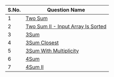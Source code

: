 S.No. | Question Name |
------|---------------|
1 | [Two Sum](https://leetcode.com/problems/two-sum/) 
2 | [Two Sum II - Input Array Is Sorted](https://leetcode.com/problems/two-sum-ii-input-array-is-sorted/) 
3 | [3Sum](https://leetcode.com/problems/3sum/) 
4 | [3Sum Closest](https://leetcode.com/problems/3sum-closest/) 
5 | [3Sum With Multiplicity](https://leetcode.com/problems/3sum-with-multiplicity/) 
6 | [4Sum](https://leetcode.com/problems/4sum/)
7 | [4Sum II](https://leetcode.com/problems/4sum-ii/)
